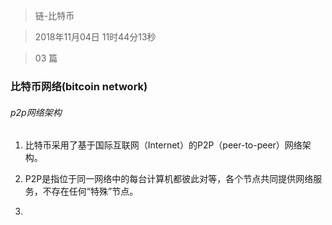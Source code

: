 > 链-比特币  

> 2018年11月04日 11时44分13秒  

> 03 篇  

### 比特币网络(bitcoin network) 

###### p2p网络架构

 1. 比特币采用了基于国际互联网（Internet）的P2P（peer-to-peer）网络架构。

 2. P2P是指位于同一网络中的每台计算机都彼此对等，各个节点共同提供网络服务，不存在任何“特殊”节点。
 3. 

###### 